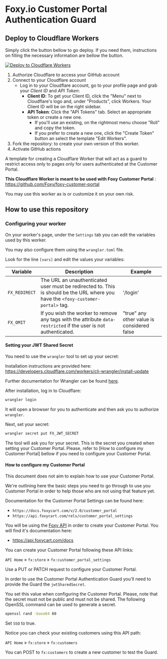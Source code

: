 # Foxy.io Customer Portal Authentication Guard


## Deploy to Cloudflare Workers

Simply click the button bellow to go deploy. If you need them, instructions on filling the necessary information are bellow the button.

[![Deploy to Cloudflare Workers](https://deploy.workers.cloudflare.com/button)](https://deploy.workers.cloudflare.com/?url=https://github.com/ndvo/foxy-customer-portal-guard)


1. Authorize Cloudflare to access your GitHub account
1. Connect to your Cloudflare account
    - Log in to your Cloudflare account, go to your profile page and grab your *Client ID* and *API Token*:
        - **Client ID**: To get your Client ID, click the "Menu" next to Cloudflare's logo and, under "Products", click Workers. Your Client ID will be on the right sidebar.
        - **API Token**: Click the "API Tokens" tab. Select an appropriate token or create a new one.
            - If you'll use an existing, on the rightmost menu choose "Roll" and copy the token.
            - If you prefer to create a new one, click the "Create Token" button an select the template "Edit Workers".
1. Fork the repository: to create your own version of this worker.
1. Activate GitHub actions


A template for creating a Cloudflare Worker that will act as a guard to restrict access only to pages only for users authenticated at the Customer Portal.

**This Cloudflare Worker is meant to be used with Foxy Customer Portal** : https://github.com/Foxy/foxy-customer-portal

You may use this worker as is or customize it on your own risk.

## How to use this repository


### Configuring your worker

On your worker's page, under the `Settings` tab you can edit the variables used by this worker.

You may also configure them using the `wrangler.toml` file.

Look for the line `[vars]` and edit the values your variables:

| Variable | Description | Example |
| -------- | ----------- | ------- |
| `FX_REDIRECT` | The URL an unauthenticated user must be redirected to. This is should be the URL where you have the `<foxy-customer-portal>` tag. | '/login' |
| `FX_OMIT` | If you wish the worker to remove any tags with the attribute `data-restricted` if the user is not authenticated.| "true" any other value is considered false |


#### Setting your JWT Shared Secret

You need to use the `wrangler` tool to set up your secret:

Installation instructions are provided here: https://developers.cloudflare.com/workers/cli-wrangler/install-update

Further documentation for Wrangler can be found [here](https://developers.cloudflare.com/workers/tooling/wrangler).

After installation, log in to Cloudflare:

```bash
wrangler login
```

It will open a browser for you to authenticate and then ask you to authorize `wrangler`.

Next, set your secret:

```bash
wrangler secret put FX_JWT_SECRET
```

The tool will ask you for your secret. This is the secret you created when setting your Customer Portal.
Please, refer to [How to configure my Customer Portal] bellow if you need to configure your Customer Portal.



#### How to configure my Customer Portal

This document does not aim to explain how to use your Customer Portal.

We're outlining here the basic steps you need to go through to use you Customer Portal in order to help those who are not using that feature yet.

Documentation for the Customer Portal Settings can be found here:

- `https://docs.foxycart.com/v/2.0/customer_portal`
- `https://api.foxycart.com/rels/customer_portal_settings`


You will be using the [Foxy API](https://api.foxycart.com/docs) in order to create your Customer Portal.
You will find it's documentation here:

- https://api.foxycart.com/docs

You can create your Customer Portal following these API links:


`API Home` » `fx:store` » `fx:customer_portal_settings`

Use a PUT or PATCH request to configure your Customer Portal.

In order to use the Customer Portal Authentication Guard you'll need to provide the Guard the `jwtSharedSecret`.

You set this value when configuring the Customer Portal. Please, note that the secret must not be public and must not be shared.
The following OpenSSL command can be used to generate a secret.

```bash
openssl rand -base64 60
```

Set `SSO` to true.

Notice you can check your existing customers using this API path:

`API Home` » `fx:store` » `fx:customers`

You can POST to `fx:customers` to create a new customer to test the Guard.






